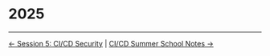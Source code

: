 # 2025

<!-- FooterStart -->
---
[← Session 5: CI/CD Security](../2024/session-5/README.md) | [CI/CD Summer School Notes →](../README.md)
<!-- FooterEnd -->
